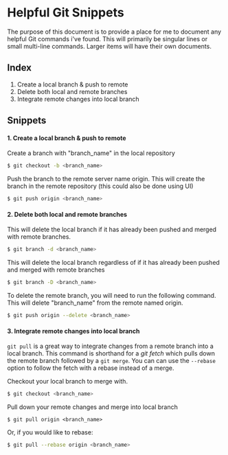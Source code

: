 # Helpful Git Snippets

The purpose of this document is to provide a place for me to document any helpful Git commands i've found. This will primarily be singular lines or small multi-line commands. Larger items will have their own documents.

## Index

1. Create a local branch & push to remote
2. Delete both local and remote branches
3. Integrate remote changes into local branch

## Snippets

#### 1. Create a local branch & push to remote

Create a branch with "branch_name" in the local repository
```bash
$ git checkout -b <branch_name>
```
Push the branch to the remote server name origin. This will create the branch in the remote repository (this could also be done using UI)
```bash
$ git push origin <branch_name>
```

#### 2. Delete both local and remote branches

This will delete the local branch if it has already been pushed and merged with remote branches.
```bash
$ git branch -d <branch_name>
```

This will delete the local branch regardless of if it has already been pushed and merged with remote branches
```bash
$ git branch -D <branch_name>
```

To delete the remote branch, you will need to run the following command. This will delete "branch_name" from the remote named origin.
```bash
$ git push origin --delete <branch_name>
```

#### 3. Integrate remote changes into local branch
`git pull` is a great way to integrate changes from a remote branch into a local branch. This command is shorthand for a *git fetch* which pulls down the remote branch followed by a `git merge`. You can can use the `--rebase` option to follow the fetch with a rebase instead of a merge.

Checkout your local branch to merge with.
```bash
$ git checkout <branch_name>
```
Pull down your remote changes and merge into local branch
```
$ git pull origin <branch_name>
```
Or, if you would like to rebase:
```bash
$ git pull --rebase origin <branch_name>
```

